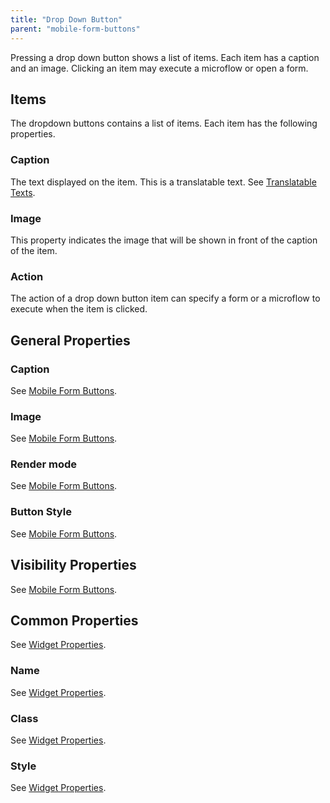 ```yaml
---
title: "Drop Down Button"
parent: "mobile-form-buttons"
---
```

Pressing a drop down button shows a list of items. Each item has a caption and an image. Clicking an item may execute a microflow or open a form.

## Items

The dropdown buttons contains a list of items. Each item has the following properties.

### Caption

The text displayed on the item. This is a translatable text. See [Translatable Texts](translatable-texts).

### Image

This property indicates the image that will be shown in front of the caption of the item.

### Action

The action of a drop down button item can specify a form or a microflow to execute when the item is clicked.

## General Properties

### Caption

See [Mobile Form Buttons](mobile-form-buttons).

### Image

See [Mobile Form Buttons](mobile-form-buttons).

### Render mode

See [Mobile Form Buttons](mobile-form-buttons).

### Button Style

See [Mobile Form Buttons](mobile-form-buttons).

## Visibility Properties

See [Mobile Form Buttons](mobile-form-buttons).

## Common Properties

See [Widget Properties](widget-properties).

### Name

See [Widget Properties](widget-properties).

### Class

See [Widget Properties](widget-properties).

### Style

See [Widget Properties](widget-properties).
